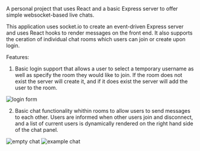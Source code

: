 A personal project that uses React and a basic Express server to offer simple websocket-based live chats.

This application uses socket.io to create an event-driven Express server and uses React hooks to render messages on the front end. It also supports the ceration of individual chat rooms which users can join or create upon login.

Features:

1. Basic login support that allows a user to select a temporary username as well as specify the room they would like to join. If the room does not exist the server will create it, and if it does exist the server will add the user to the room. 

<img src='https://i.imgur.com/1I3uWCo.png' alt='login form'>

2. Basic chat functionality whithin rooms to allow users to send messages to each other. Users are informed when other users join and disconnect, and a list of current users is dynamically rendered on the right hand side of the chat panel.


<img src='https://i.imgur.com/291VUBN.png' alt='empty chat'>
<img src='https://i.imgur.com/paE3WFf.png' alt='example chat'>
